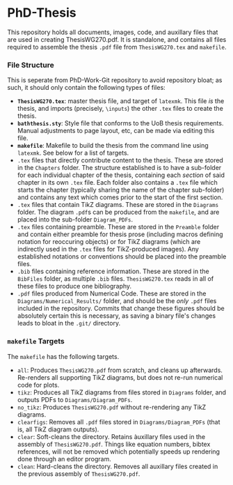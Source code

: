 # PhD-Thesis
This repository holds all documents, images, code, and auxillary files that are used in creating ThesisWG270.pdf.
It is standalone, and contains all files required to assemble the thesis `.pdf` file from `ThesisWG270.tex` and `makefile`.

### File Structure
This is seperate from PhD-Work-Git repository to avoid repository bloat; as such, it should only contain the following types of files:

- **`ThesisWG270.tex`**: master thesis file, and target of `latexmk`. This file _is_ the thesis, and imports (precisely, `\inputs`) the other `.tex` files to create the thesis.
- **`baththesis.sty`**: Style file that conforms to the UoB thesis requirements. Manual adjustments to page layout, etc, can be made via editing this file.
- **`makefile`**: Makefile to build the thesis from the command line using `latexmk`. See below for a list of targets.
- `.tex` files that directly contribute content to the thesis. These are stored in the `Chapters` folder. The structure established is to have a sub-folder for each individual chapter of the thesis, containing each _section_ of said chapter in its own `.tex` file. Each folder also contains a `.tex` file which starts the chapter (typically sharing the name of the chapter sub-folder) and contains any text which comes prior to the start of the first section.
- `.tex` files that contain TikZ diagrams. These are stored in the `Diagrams` folder. The diagram `.pdf`s can be produced from the `makefile`, and are placed into the sub-folder `Diagram_PDFs`.
- `.tex` files containing preamble. These are stored in the `Preamble` folder and contain either preamble for thesis prose (including macros defining notation for reoccuring objects) or for TikZ diagrams (which are indirectly used in the `.tex` files for TikZ-produced images). Any established notations or conventions should be placed into the preamble files.
- `.bib` files containing reference information. These are stored in the `BibFiles` folder, as multiple `.bib` files. `ThesisWG270.tex` reads in all of these files to produce one bibliography.
- `.pdf` files produced from Numerical Code. These are stored in the `Diagrams/Numerical_Results/` folder, and should be the *only* `.pdf` files included in the repository. Commits that change these figures should be absolutely certain this is necessary, as saving a binary file's changes leads to bloat in the `.git/` directory.

### `makefile` Targets
The `makefile` has the following targets.
- `all`: Produces `ThesisWG270.pdf` from scratch, and cleans up afterwards. Re-renders all supporting TikZ diagrams, but does not re-run numerical code for plots.
- `tikz`: Produces all TikZ diagrams from files stored in `Diagrams` folder, and outputs PDFs to `Diagrams/Diagram_PDFs`.
- `no_tikz`: Produces `ThesisWG270.pdf` without re-rendering any TikZ diagrams.
- `clearfigs`: Removes all `.pdf` files stored in `Diagrams/Diagram_PDFs` (that is, all TikZ diagram outputs).
- `clear`: Soft-cleans the directory. Retains àuxillary files used in the assembly of `ThesisWG270.pdf`. Things like equation numbers, bibtex references, will not be removed which potentially speeds up rendering done through an editor program.
- `clean`: Hard-cleans the directory. Removes all auxillary files created in the previous assembly of `ThesisWG270.pdf`.
